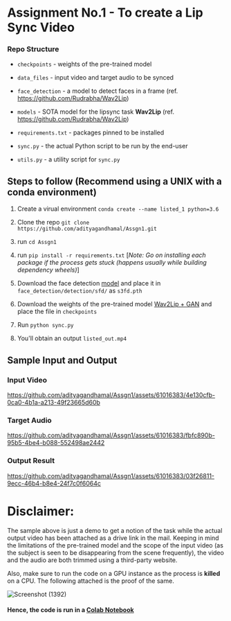 # Assignment No.1 - To create a Lip Sync Video

### Repo Structure

 - `checkpoints` - weights of the pre-trained model
   
 - `data_files` - input video and target audio to be synced
   
 - `face_detection` - a model to detect faces in a frame (ref. https://github.com/Rudrabha/Wav2Lip)
   
 - `models` - SOTA model for the lipsync task **Wav2Lip** (ref. https://github.com/Rudrabha/Wav2Lip)
   
 - `requirements.txt` - packages pinned to be installed
   
 - `sync.py` - the actual Python script to be run by the end-user
   
 - `utils.py` - a utility script for `sync.py`


## Steps to follow (Recommend using a UNIX with a conda environment)

1. Create a virual environment `conda create --name listed_1 python=3.6`
   
2. Clone the repo `git clone https://github.com/adityagandhamal/Assgn1.git`
   
3. run `cd Assgn1`
   
4. run `pip install -r requirements.txt` [_Note:_ _Go on installing each package if the process gets stuck (happens usually while building dependency wheels)_]
   
5. Download the face detection [model](https://www.adrianbulat.com/downloads/python-fan/s3fd-619a316812.pth) and place it in `face_detection/detection/sfd/` as `s3fd.pth`
    
6. Download the weights of the pre-trained model [Wav2Lip + GAN](https://iiitaphyd-my.sharepoint.com/:u:/g/personal/radrabha_m_research_iiit_ac_in/EdjI7bZlgApMqsVoEUUXpLsBxqXbn5z8VTmoxp55YNDcIA?e=n9ljGW) and place the file in `checkpoints`
    
7. Run `python sync.py`
    
8. You'll obtain an output `listed_out.mp4`

## Sample Input and Output

### Input Video
https://github.com/adityagandhamal/Assgn1/assets/61016383/4e130cfb-0ca0-4b1a-a213-49f23665d60b

### Target Audio
https://github.com/adityagandhamal/Assgn1/assets/61016383/fbfc890b-95b5-4be4-b088-552498ae2442

### Output Result
https://github.com/adityagandhamal/Assgn1/assets/61016383/03f26811-9ecc-46b4-b8e4-24f7c0f6064c

# Disclaimer:

The sample above is just a demo to get a notion of the task while the actual output video has been attached as a drive link in the mail. Keeping in mind the limitations of the pre-trained model and the scope of the input video (as the subject is seen to be disappearing from the scene frequently), the video and the audio are both trimmed using a third-party website. 

Also, make sure to run the code on a GPU instance as the process is **killed** on a CPU. The following attached is the proof of the same.

![Screenshot (1392)](https://github.com/adityagandhamal/Assgn1/assets/61016383/47f01bd7-ce8a-480b-a811-ebb9910541eb)


#### Hence, the code is run in a [Colab Notebook](https://colab.research.google.com/drive/17v70lBAieKJFh_1ShkyKI2pcJ_dTeVBl?usp=sharing)



